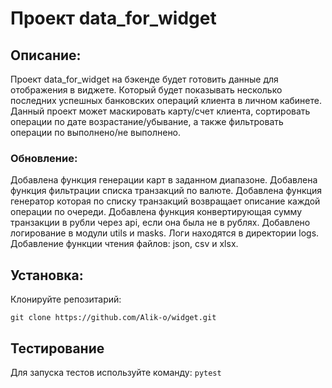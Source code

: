 # Проект data_for_widget

## Описание:

Проект data_for_widget на бэкенде будет готовить данные для отображения в виджете. Который будет показывать несколько 
последних успешных банковских операций клиента в личном кабинете. Данный проект может маскировать карту/счет клиента, 
сортировать операции по дате возрастание/убывание, а также фильтровать операции по выполнено/не выполнено.

### Обновление:

Добавлена функция генерации карт в заданном диапазоне. Добавлена функция фильтрации списка транзакций по валюте. 
Добавлена функция генератор которая по списку транзакций возвращает описание каждой операции по очереди. Добавлена 
функция конвертирующая сумму транзакции в рубли через api, если она была не в рублях. Добавлено логирование в модули 
utils и masks. Логи находятся в директории logs. Добавление функции чтения файлов: json, csv и xlsx.

## Установка:

Клонируйте репозитарий:  
```
git clone https://github.com/Alik-o/widget.git
```
## Тестирование

Для запуска тестов используйте команду:
`pytest`
